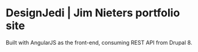 # DesignJedi | Jim Nieters portfolio site

Built with AngularJS as the front-end, consuming REST API from Drupal 8.
